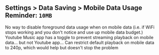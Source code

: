 ## Settings > Data Saving > Mobile Data Usage Reminder: `10MB`
No way to disable foreground data usage when on mobile data (i.e. if WiFi stops working and you don't notice and use up mobile data budget.)
Youtube Music app has a toggle to prevent streaming playback on mobile data... but not Youtube app...
Can restrict default playback on mobile data to 240p, which would help but doesn't stop the problem